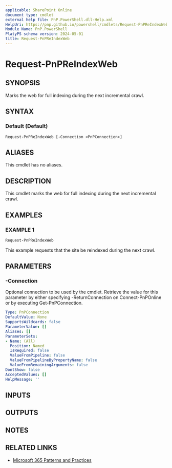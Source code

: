 ```yaml
---
applicable: SharePoint Online
document type: cmdlet
external help file: PnP.PowerShell.dll-Help.xml
HelpUri: https://pnp.github.io/powershell/cmdlets/Request-PnPReIndexWeb.html
Module Name: PnP.PowerShell
PlatyPS schema version: 2024-05-01
title: Request-PnPReIndexWeb
---
```


# Request-PnPReIndexWeb

## SYNOPSIS

Marks the web for full indexing during the next incremental crawl.

## SYNTAX

### Default (Default)

```
Request-PnPReIndexWeb [-Connection <PnPConnection>]
```

## ALIASES

This cmdlet has no aliases.

## DESCRIPTION

This cmdlet marks the web for full indexing during the next incremental crawl.

## EXAMPLES

### EXAMPLE 1

```powershell
Request-PnPReIndexWeb
```

This example requests that the site be reindexed during the next crawl.

## PARAMETERS

### -Connection

Optional connection to be used by the cmdlet. Retrieve the value for this parameter by either specifying -ReturnConnection on Connect-PnPOnline or by executing Get-PnPConnection.

```yaml
Type: PnPConnection
DefaultValue: None
SupportsWildcards: false
ParameterValue: []
Aliases: []
ParameterSets:
- Name: (All)
  Position: Named
  IsRequired: false
  ValueFromPipeline: false
  ValueFromPipelineByPropertyName: false
  ValueFromRemainingArguments: false
DontShow: false
AcceptedValues: []
HelpMessage: ''
```

## INPUTS

## OUTPUTS

## NOTES

## RELATED LINKS

- [Microsoft 365 Patterns and Practices](https://aka.ms/m365pnp)
